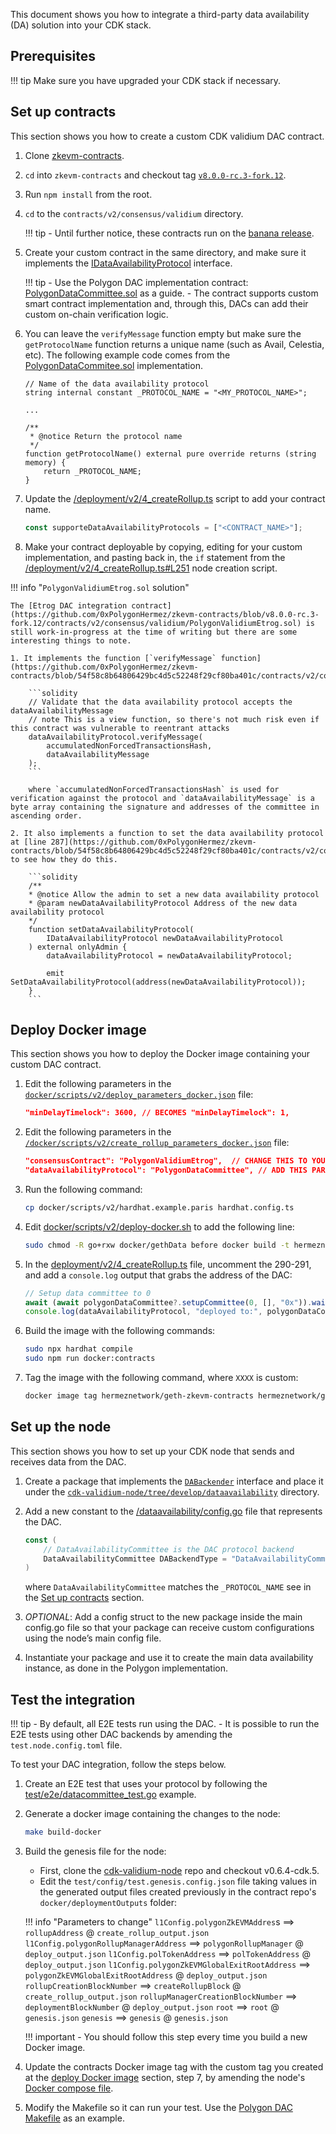 <!--
---
comments: true
---
-->

This document shows you how to integrate a third-party data availability (DA) solution into your CDK stack.

## Prerequisites

!!! tip
    Make sure you have upgraded your CDK stack if necessary.

## Set up contracts

This section shows you how to create a custom CDK validium DAC contract.

1. Clone [zkevm-contracts](https://github.com/0xPolygonHermez/zkevm-contracts).

2. `cd` into `zkevm-contracts` and checkout tag [`v8.0.0-rc.3-fork.12`](https://github.com/0xPolygonHermez/zkevm-contracts/releases/tag/v8.0.0-rc.3-fork.12).

3. Run `npm install` from the root.

4. `cd` to the `contracts/v2/consensus/validium` directory. 

    !!! tip
        - Until further notice, these contracts run on the [banana release](https://github.com/0xPolygonHermez/zkevm-contracts/tree/feature/banana).

5. Create your custom contract in the same directory, and make sure it implements the [IDataAvailabilityProtocol](https://github.com/0xPolygonHermez/zkevm-contracts/blob/v8.0.0-rc.3-fork.12/contracts/v2/interfaces/IDataAvailabilityProtocol.sol) interface.


    !!! tip
        - Use the Polygon DAC implementation contract: [PolygonDataCommittee.sol](https://github.com/0xPolygonHermez/zkevm-contracts/blob/v8.0.0-rc.3-fork.12/contracts/v2/consensus/validium/PolygonDataCommittee.sol) as a guide.
        - The contract supports custom smart contract implementation and, through this, DACs can add their custom on-chain verification logic.

6. You can leave the `verifyMessage` function empty but make sure the `getProtocolName` function returns a unique name (such as Avail, Celestia, etc). The following example code comes from the [PolygonDataCommitee.sol](https://github.com/0xPolygonHermez/zkevm-contracts/blob/v8.0.0-rc.3-fork.12/contracts/v2/consensus/validium/PolygonDataCommittee.sol) implementation.

    ```solidity
    // Name of the data availability protocol
    string internal constant _PROTOCOL_NAME = "<MY_PROTOCOL_NAME>";

    ...

    /**
     * @notice Return the protocol name
     */
    function getProtocolName() external pure override returns (string memory) {
        return _PROTOCOL_NAME;
    }
    ```

7. Update the [/deployment/v2/4_createRollup.ts](https://github.com/0xPolygonHermez/zkevm-contracts/blob/54f58c8b64806429bc4d5c52248f29cf80ba401c/deployment/v2/4_createRollup.ts#L77) script to add your contract name.

    ```ts
    const supporteDataAvailabilityProtocols = ["<CONTRACT_NAME>"];
    ```

8. Make your contract deployable by copying, editing for your custom implementation, and pasting back in, the `if` statement from the [/deployment/v2/4_createRollup.ts#L251](https://github.com/0xPolygonHermez/zkevm-contracts/blob/54f58c8b64806429bc4d5c52248f29cf80ba401c/deployment/v2/4_createRollup.ts#L260) node creation script. 

!!! info "`PolygonValidiumEtrog.sol` solution"

    The [Etrog DAC integration contract](https://github.com/0xPolygonHermez/zkevm-contracts/blob/v8.0.0-rc.3-fork.12/contracts/v2/consensus/validium/PolygonValidiumEtrog.sol) is still work-in-progress at the time of writing but there are some interesting things to note.

    1. It implements the function [`verifyMessage` function](https://github.com/0xPolygonHermez/zkevm-contracts/blob/54f58c8b64806429bc4d5c52248f29cf80ba401c/contracts/v2/consensus/validium/PolygonValidiumEtrog.sol#L231):

        ```solidity
        // Validate that the data availability protocol accepts the dataAvailabilityMessage
        // note This is a view function, so there's not much risk even if this contract was vulnerable to reentrant attacks
        dataAvailabilityProtocol.verifyMessage(
            accumulatedNonForcedTransactionsHash,
            dataAvailabilityMessage
        );
        ```

        where `accumulatedNonForcedTransactionsHash` is used for verification against the protocol and `dataAvailabilityMessage` is a byte array containing the signature and addresses of the committee in ascending order.

    2. It also implements a function to set the data availability protocol at [line 287](https://github.com/0xPolygonHermez/zkevm-contracts/blob/54f58c8b64806429bc4d5c52248f29cf80ba401c/contracts/v2/consensus/validium/PolygonValidiumEtrog.sol#L287) to see how they do this.

        ```solidity
        /**
        * @notice Allow the admin to set a new data availability protocol
        * @param newDataAvailabilityProtocol Address of the new data availability protocol
        */
        function setDataAvailabilityProtocol(
            IDataAvailabilityProtocol newDataAvailabilityProtocol
        ) external onlyAdmin {
            dataAvailabilityProtocol = newDataAvailabilityProtocol;

            emit SetDataAvailabilityProtocol(address(newDataAvailabilityProtocol));
        }
        ```

## Deploy Docker image

This section shows you how to deploy the Docker image containing your custom DAC contract.

1. Edit the following parameters in the [`docker/scripts/v2/deploy_parameters_docker.json`](https://github.com/0xPolygonHermez/zkevm-contracts/blob/v8.0.0-rc.3-fork.12/docker/scripts/v2/deploy_parameters_docker.json) file:

    ```json
    "minDelayTimelock": 3600, // BECOMES "minDelayTimelock": 1,
    ```

2. Edit the following parameters in the [`/docker/scripts/v2/create_rollup_parameters_docker.json`](https://github.com/0xPolygonHermez/zkevm-contracts/blob/v8.0.0-rc.3-fork.12/docker/scripts/v2/create_rollup_parameters_docker.json) file:

    ```json
    "consensusContract": "PolygonValidiumEtrog",  // CHANGE THIS TO YOUR CONTRACT NAME
    "dataAvailabilityProtocol": "PolygonDataCommittee", // ADD THIS PARAMETER
    ```

3. Run the following command:

    ```sh
    cp docker/scripts/v2/hardhat.example.paris hardhat.config.ts
    ```

4. Edit [docker/scripts/v2/deploy-docker.sh](https://github.com/0xPolygonHermez/zkevm-contracts/blob/v8.0.0-rc.3-fork.12/docker/scripts/v2/deploy-docker.sh) to add the following line:

    ```sh
    sudo chmod -R go+rxw docker/gethData before docker build -t hermeznetwork/geth-zkevm-contracts -f docker/Dockerfile .  
    ```

5. In the [deployment/v2/4_createRollup.ts](https://github.com/0xPolygonHermez/zkevm-contracts/blob/54f58c8b64806429bc4d5c52248f29cf80ba401c/deployment/v2/4_createRollup.ts#L290) file, uncomment the 290-291, and add a `console.log` output that grabs the address of the DAC:

    ```ts
    // Setup data committee to 0
    await (await polygonDataCommittee?.setupCommittee(0, [], "0x")).wait();
    console.log(dataAvailabilityProtocol, "deployed to:", polygonDataCommittee.target);
    ```

6. Build the image with the following commands:

    ```sh
    sudo npx hardhat compile
    sudo npm run docker:contracts
    ```

7. Tag the image with the following command, where `XXXX` is custom: 

    ```sh
    docker image tag hermeznetwork/geth-zkevm-contracts hermeznetwork/geth-cdk-validium-contracts:XXXX
    ```

## Set up the node

This section shows you how to set up your CDK node that sends and receives data from the DAC.

1. Create a package that implements the [`DABackender`](https://github.com/0xPolygon/cdk-validium-node/blob/b6ee6cb087099c2e97f3e596f84672fc021b517a/dataavailability/interfaces.go#L14) interface and place it under the [`cdk-validium-node/tree/develop/dataavailability`](https://github.com/0xPolygon/cdk-validium-node/tree/develop/dataavailability) directory. 

2. Add a new constant to the [/dataavailability/config.go](https://github.com/0xPolygon/cdk-validium-node/blob/b6ee6cb087099c2e97f3e596f84672fc021b517a/dataavailability/config.go) file that represents the DAC.

    ```go
    const (
        // DataAvailabilityCommittee is the DAC protocol backend
        DataAvailabilityCommittee DABackendType = "DataAvailabilityCommittee"
    )
    ```

    where `DataAvailabilityCommittee` matches the `_PROTOCOL_NAME` see in the [Set up contracts](#set-up-contracts) section.

3. _OPTIONAL_: Add a config struct to the new package inside the main config.go file so that your package can receive custom configurations using the node’s main config file.

4. Instantiate your package and use it to create the main data availability instance, as done in the Polygon implementation.

## Test the integration

!!! tip
    - By default, all E2E tests run using the DAC. 
    - It is possible to run the E2E tests using other DAC backends by amending the `test.node.config.toml` file.

To test your DAC integration, follow the steps below.

1. Create an E2E test that uses your protocol by following the [test/e2e/datacommittee_test.go](https://github.com/0xPolygon/cdk-validium-node/blob/develop/test/e2e/datacommittee_test.go) example.

2. Generate a docker image containing the changes to the node:

    ```sh
    make build-docker
    ```

3. Build the genesis file for the node:

    - First, clone the [cdk-validium-node](https://github.com/0xPolygon/cdk-validium-node) repo and checkout v0.6.4-cdk.5.
    - Edit the `test/config/test.genesis.config.json` file taking values in the generated output files created previously in the contract repo's `docker/deploymentOutputs` folder:

    !!! info "Parameters to change"
        `l1Config.polygonZkEVMAddres`s ==> `rollupAddress` @ `create_rollup_output.json`
        `l1Config.polygonRollupManagerAddress` ==> `polygonRollupManager` @ `deploy_output.json`
        `l1Config.polTokenAddress` ==> `polTokenAddress` @ `deploy_output.json`
        `l1Config.polygonZkEVMGlobalExitRootAddress` ==> `polygonZkEVMGlobalExitRootAddress` @ `deploy_output.json`
        `rollupCreationBlockNumber` ==> `createRollupBlock` @ `create_rollup_output.json`
        `rollupManagerCreationBlockNumber` ==> `deploymentBlockNumber` @ `deploy_output.json`
        `root` ==> `root` @ `genesis.json`
        `genesis` ==> `genesis` @ `genesis.json`

    !!! important
        - You should follow this step every time you build a new Docker image.

4. Update the contracts Docker image tag with the custom tag you created at the [deploy Docker image](#deploy-docker-image) section, step 7, by amending the node's [Docker compose file](https://github.com/0xPolygon/cdk-validium-node/blob/develop/test/docker-compose.yml).

5. Modify the Makefile so it can run your test. Use the [Polygon DAC Makefile](https://github.com/0xPolygon/cdk-validium-node/blob/develop/test/Makefile) as an example.
